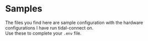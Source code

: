 # Samples

The files you find here are sample configuration with the hardware configurations I have run tidal-connect on.  
Use these to complete your `.env` file.  

